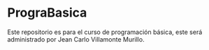 # PrograBasica
Este repositorio es para el curso de programación básica, este será administrado por Jean Carlo Villamonte Murillo.
